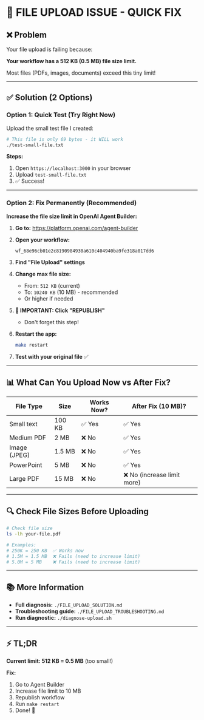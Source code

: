 # 🚨 FILE UPLOAD ISSUE - QUICK FIX

## ❌ Problem
Your file upload is failing because:

**Your workflow has a 512 KB (0.5 MB) file size limit.**

Most files (PDFs, images, documents) exceed this tiny limit!

---

## ✅ Solution (2 Options)

### Option 1: Quick Test (Try Right Now)

Upload the small test file I created:

```bash
# This file is only 69 bytes - it WILL work
./test-small-file.txt
```

**Steps:**
1. Open `https://localhost:3000` in your browser
2. Upload `test-small-file.txt`
3. ✅ Success!

---

### Option 2: Fix Permanently (Recommended)

**Increase the file size limit in OpenAI Agent Builder:**

1. **Go to:** https://platform.openai.com/agent-builder

2. **Open your workflow:**
   ```
   wf_68e96cb01e2c8190984930a610c404940ba9fe318a017dd6
   ```

3. **Find "File Upload" settings**

4. **Change max file size:**
   - From: `512 KB` (current)
   - To: `10240 KB` (10 MB) - recommended
   - Or higher if needed

5. **🔴 IMPORTANT: Click "REPUBLISH"**
   - Don't forget this step!

6. **Restart the app:**
   ```bash
   make restart
   ```

7. **Test with your original file** ✅

---

## 📊 What Can You Upload Now vs After Fix?

| File Type | Size | Works Now? | After Fix (10 MB)? |
|-----------|------|------------|-------------------|
| Small text | 100 KB | ✅ Yes | ✅ Yes |
| Medium PDF | 2 MB | ❌ No | ✅ Yes |
| Image (JPEG) | 1.5 MB | ❌ No | ✅ Yes |
| PowerPoint | 5 MB | ❌ No | ✅ Yes |
| Large PDF | 15 MB | ❌ No | ❌ No (increase limit more) |

---

## 🔍 Check File Sizes Before Uploading

```bash
# Check file size
ls -lh your-file.pdf

# Examples:
# 250K = 250 KB  ✅ Works now
# 1.5M = 1.5 MB  ❌ Fails (need to increase limit)
# 5.0M = 5 MB    ❌ Fails (need to increase limit)
```

---

## 📚 More Information

- **Full diagnosis:** `./FILE_UPLOAD_SOLUTION.md`
- **Troubleshooting guide:** `./FILE_UPLOAD_TROUBLESHOOTING.md`
- **Run diagnostic:** `./diagnose-upload.sh`

---

## ⚡ TL;DR

**Current limit: 512 KB = 0.5 MB** (too small!)

**Fix:**
1. Go to Agent Builder
2. Increase file limit to 10 MB
3. Republish workflow
4. Run `make restart`
5. Done! 🎉

